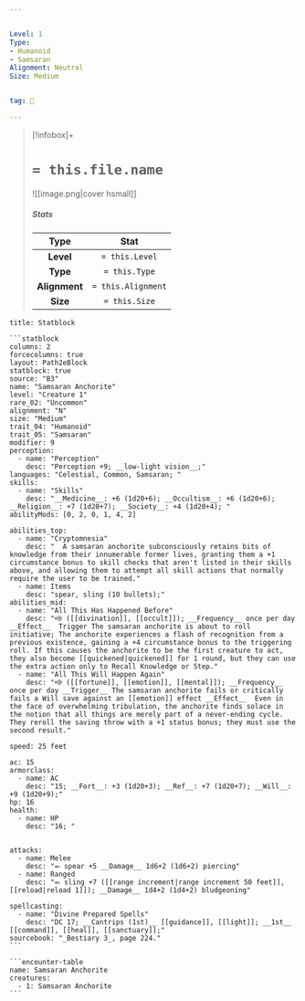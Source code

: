 ```yaml
---


Level: 1
Type:
- Humanoid
- Samsaran
Alignment: Neutral
Size: Medium


tag: 👹

---
```


> [!infobox]+
> #  `= this.file.name`
> ![[image.png|cover hsmall]]
> ##### Stats
> Type | Stat |
> :---:|:---:|
> **Level** | `= this.Level` |
> **Type** | `= this.Type` |
> **Alignment** | `= this.Alignment` |
> **Size** | `= this.Size` |



````ad-info
title: Statblock

```statblock
columns: 2
forcecolumns: true
layout: Path2eBlock
statblock: true
source: "B3"
name: "Samsaran Anchorite"
level: "Creature 1"
rare_02: "Uncommon"
alignment: "N"
size: "Medium"
trait_04: "Humanoid"
trait_05: "Samsaran"
modifier: 9
perception:
  - name: "Perception"
    desc: "Perception +9; __low-light vision__;"
languages: "Celestial, Common, Samsaran; "
skills:
  - name: "Skills"
    desc: "__Medicine__: +6 (1d20+6); __Occultism__: +6 (1d20+6); __Religion__: +7 (1d20+7); __Society__: +4 (1d20+4); "
abilityMods: [0, 2, 0, 1, 4, 2]

abilities_top:
  - name: "Cryptomnesia"
    desc: "  A samsaran anchorite subconsciously retains bits of knowledge from their innumerable former lives, granting them a +1 circumstance bonus to skill checks that aren't listed in their skills above, and allowing them to attempt all skill actions that normally require the user to be trained."
  - name: Items
    desc: "spear, sling (10 bullets);"
abilities_mid:
  - name: "All This Has Happened Before"
    desc: "⬲ ([[divination]], [[occult]]); __Frequency__ once per day  __Effect__  Trigger The samsaran anchorite is about to roll initiative; The anchorite experiences a flash of recognition from a previous existence, gaining a +4 circumstance bonus to the triggering roll. If this causes the anchorite to be the first creature to act, they also become [[quickened|quickened]] for 1 round, but they can use the extra action only to Recall Knowledge or Step."
  - name: "All This Will Happen Again"
    desc: "⬲ ([[fortune]], [[emotion]], [[mental]]); __Frequency__ once per day __Trigger__ The samsaran anchorite fails or critically fails a Will save against an [[emotion]] effect __Effect__  Even in the face of overwhelming tribulation, the anchorite finds solace in the notion that all things are merely part of a never-ending cycle. They reroll the saving throw with a +1 status bonus; they must use the second result."

speed: 25 feet

ac: 15
armorclass:
  - name: AC
    desc: "15; __Fort__: +3 (1d20+3); __Ref__: +7 (1d20+7); __Will__: +9 (1d20+9);"
hp: 16
health:
  - name: HP
    desc: "16; "


attacks:
  - name: Melee
    desc: "⬻ spear +5 __Damage__ 1d6+2 (1d6+2) piercing"
  - name: Ranged
    desc: "⬻ sling +7 ([[range increment|range increment 50 feet]], [[reload|reload 1]]); __Damage__ 1d4+2 (1d4+2) bludgeoning"

spellcasting:
  - name: "Divine Prepared Spells"
    desc: "DC 17; __Cantrips (1st)__ [[guidance]], [[light]]; __1st__ [[command]], [[heal]], [[sanctuary]];"
sourcebook: "_Bestiary 3_, page 224."
```

```encounter-table
name: Samsaran Anchorite
creatures:
  - 1: Samsaran Anchorite
```

````


